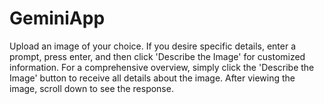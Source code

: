 # GeminiApp

Upload an image of your choice. If you desire specific details, enter a prompt, press enter, and then click 'Describe the Image' for customized information. For a comprehensive overview, simply click the 'Describe the Image' button to receive all details about the image. After viewing the image, scroll down to see the response.
